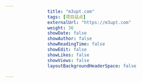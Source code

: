 ---
                title: "m3upt.com"
                tags: [项目站点]
                externalUrl: "https://m3upt.com"
                weight: 36
                showDate: false
                showAuthor: false
                showReadingTime: false
                showEdit: false
                showLikes: false
                showViews: false
                layoutBackgroundHeaderSpace: false
                ---

